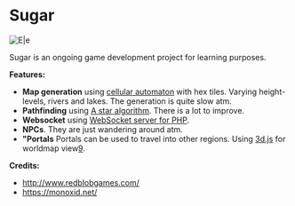 # Sugar

![E|e](http://i.imgur.com/Lff3VDt.jpg)

Sugar is an ongoing game development project for learning purposes.

**Features:**
* **Map generation** using [cellular automaton](https://en.wikipedia.org/wiki/Cellular_automaton) with hex tiles. Varying height-levels, rivers and lakes. The generation is quite slow atm.
* **Pathfinding** using [A star algorithm](http://www.briangrinstead.com/blog/astar-search-algorithm-in-javascript). There is a lot to improve.
* **Websocket** using [WebSocket server for PHP](https://code.google.com/archive/p/php-websocket-server/).
* **NPCs**. They are just wandering around atm.
* **"Portals** Portals can be used to travel into other regions. Using [3d.js](http://bl.ocks.org/d3noob/8043434) for worldmap view[9](http://i.zyrup.kochab.uberspace.de/sugar/9/world.php).

**Credits:**
* http://www.redblobgames.com/
* https://monoxid.net/
